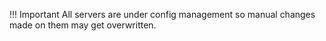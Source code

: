 
!!! Important
    All servers are under config management so manual changes made on them may get overwritten.
